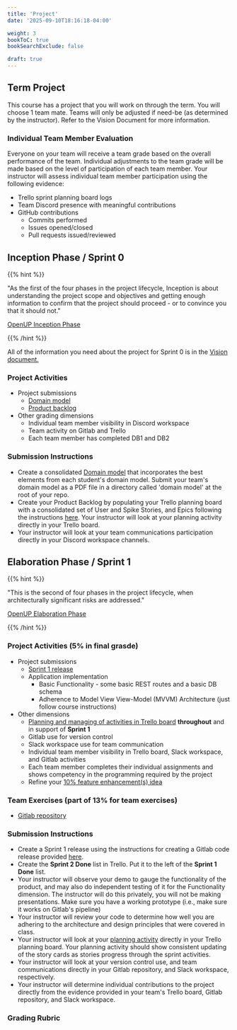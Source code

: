 ```yaml
---
title: 'Project'
date: '2025-09-10T18:16:18-04:00'

weight: 3
bookToC: true
bookSearchExclude: false

draft: true
---
```


## Term Project

This course has a project that you will work on through the term. You will choose 1 team mate. Teams will only be adjusted if need-be (as determined by the instructor). Refer to the Vision Document for more information.

### Individual Team Member Evaluation

Everyone on your team will receive a team grade based on the overall performance of the team. Individual adjustments to the team grade will be made based on the level of participation of each team member. Your instructor will assess individual team member participation using the following evidence:

* Trello sprint planning board logs
* Team Discord presence with meaningful contributions
* GitHub contributions
    * Commits performed
    * Issues opened/closed
    * Pull requests issued/reviewed

## Inception Phase / Sprint 0

{{% hint %}}

"As the first of the four phases in the project lifecycle, Inception is about understanding the project scope and objectives and getting enough information to confirm that the project should proceed - or to convince you that it should not."

[OpenUP Inception Phase](https://www.utm.mx/~caff/doc/OpenUPWeb/openup/guidances/concepts/inception_phase_C4456871.html?nodeId=44eabb44)

{{% /hint %}}

All of the information you need about the project for Sprint 0 is in the [Vision document.](/docs/project/vision)

### Project Activities

* Project submissions
    * [Domain model](/topics/domain-analysis)
    * [Product backlog](/assignments/trello-initiation)
* Other grading dimensions
    * Individual team member visibility in Discord workspace
    * Team activity on Gitlab and Trello
    * Each team member has completed DB1 and DB2

### Submission Instructions

* Create a consolidated [Domain model](/topics/domain-analysis) that incorporates the best elements from each student's domain model. Submit your team's domain model as a PDF file in a directory called 'domain model' at the root of your repo.
* Create your Product Backlog by populating your Trello planning board with a consolidated set of User and Spike Stories, and Epics following the instructions [here](/assignments/trello-initiation). Your instructor will look at your planning activity directly in your Trello board.
* Your instructor will look at your team communications participation directly in your Discord workspace channels.

## Elaboration Phase / Sprint 1

{{% hint %}}

"This is the second of four phases in the project lifecycle, when architecturally significant risks are addressed."

[OpenUP Elaboration Phase](https://www.utm.mx/~caff/doc/OpenUPWeb/openup/guidances/concepts/elaboration_phase_BE880435.html?nodeId=ec376027)

{{% /hint %}}

### Project Activities (5% in final grasde)

* Project submissions
    * [Sprint 1 release](/docs/project/git-releases) 
    * Application implementation
        * Basic Functionality - some basic REST routes and a basic DB schema
        * Adherence to Model View View-Model (MVVM) Architecture (just follow course instructions)
* Other dimensions
    * [Planning and managing of activities in Trello board](/docs/project/sprint-planning) **throughout** and in support of **Sprint 1**
    * Gitlab use for version control
    * Slack workspace use for team communication
    * Individual team member visibility in Trello board, Slack workspace, and Gitlab activities
    * Each team member completes their individual assignments and shows competency in the programming required by the project
    * Refine your [10% feature enhancement(s) idea](/docs/project/vision)

### Team Exercises (part of 13% for team exercises)

* [Gitlab repository](/topics/version-control-concepts)

### Submission Instructions

* Create a Sprint 1 release using the instructions for creating a Gitlab code release provided [here](/docs/project/git-releases).
* Create the **Sprint 2 Done** list in Trello. Put it to the left of the **Sprint 1 Done** list.
* Your instructor will observe your demo to gauge the functionality of the product, and may also do independent testing of it for the Functionality dimension. The instructor will do this privately, you will not be making presentations. Make sure you have a working prototype (i.e., make sure it works on Gitlab's pipeline)
* Your instructor will review your code to determine how well you are adhering to the architecture and design principles that were covered in class.
* Your instructor will look at your [planning activity](/docs/project/sprint-planning) directly in your Trello planning board. Your planning activity should show consistent updating of the story cards as stories progress through the sprint activities.
* Your instructor will look at your version control use, and team communications directly in your Gitlab repository, and Slack workspace, respectively.
* Your instructor will determine individual contributions to the project directly from the evidence provided in your team's Trello board, Gitlab repository, and Slack workspace.

### Grading Rubric